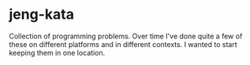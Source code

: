 # jeng-kata
Collection of programming problems.  Over time I've done quite a few of these on different platforms and in different contexts.  I wanted to start keeping them in one location.
